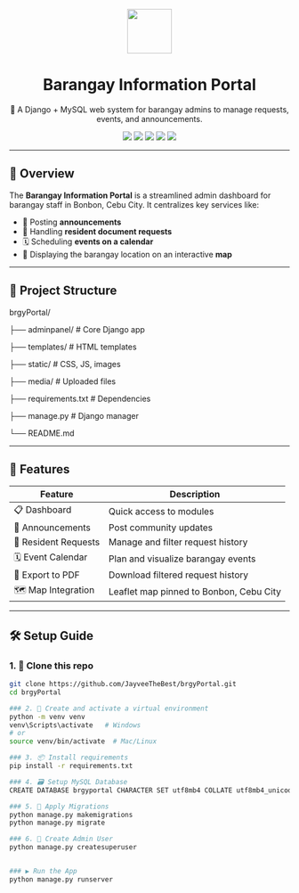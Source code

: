 <p align="center">
  <img src="https://img.icons8.com/ios-filled/100/000000/city.png" width="80" />
  <h1 align="center">Barangay Information Portal</h1>
  <p align="center">
    🏡 A Django + MySQL web system for barangay admins to manage requests, events, and announcements.
  </p>
</p>

<p align="center">
  <a href="https://www.djangoproject.com/"><img src="https://img.shields.io/badge/Built%20with-Django-092E20?logo=django&logoColor=white" /></a>
  <a href="https://www.mysql.com/"><img src="https://img.shields.io/badge/Database-MySQL-00758F?logo=mysql&logoColor=white" /></a>
  <img src="https://img.shields.io/github/languages/top/yourusername/brgyPortal" />
  <img src="https://img.shields.io/badge/Status-Active-brightgreen" />
  <img src="https://img.shields.io/badge/License-MIT-blue" />
</p>

---

## 🧭 Overview

The **Barangay Information Portal** is a streamlined admin dashboard for barangay staff in Bonbon, Cebu City. It centralizes key services like:

- 📢 Posting **announcements**
- 🧾 Handling **resident document requests**
- 🗓 Scheduling **events on a calendar**
- 📍 Displaying the barangay location on an interactive **map**

---

## 📁 Project Structure

brgyPortal/

├── adminpanel/ # Core Django app

├── templates/ # HTML templates

├── static/ # CSS, JS, images

├── media/ # Uploaded files

├── requirements.txt # Dependencies

├── manage.py # Django manager

└── README.md

---

## 🚀 Features

| Feature | Description |
|--------|-------------|
| 📋 Dashboard | Quick access to modules |
| 📢 Announcements | Post community updates |
| 🧾 Resident Requests | Manage and filter request history |
| 🗓 Event Calendar | Plan and visualize barangay events |
| 📄 Export to PDF | Download filtered request history |
| 🗺 Map Integration | Leaflet map pinned to Bonbon, Cebu City |

---

## 🛠️ Setup Guide

### 1. 🔁 Clone this repo
```bash
git clone https://github.com/JayveeTheBest/brgyPortal.git
cd brgyPortal

### 2. 🐍 Create and activate a virtual environment
python -m venv venv
venv\Scripts\activate   # Windows
# or
source venv/bin/activate  # Mac/Linux

### 3. 📦 Install requirements
pip install -r requirements.txt

### 4. 🗃️ Setup MySQL Database
CREATE DATABASE brgyportal CHARACTER SET utf8mb4 COLLATE utf8mb4_unicode_ci;

### 5. 🧱 Apply Migrations
python manage.py makemigrations
python manage.py migrate

### 6. 👤 Create Admin User
python manage.py createsuperuser


### ▶️ Run the App
python manage.py runserver
